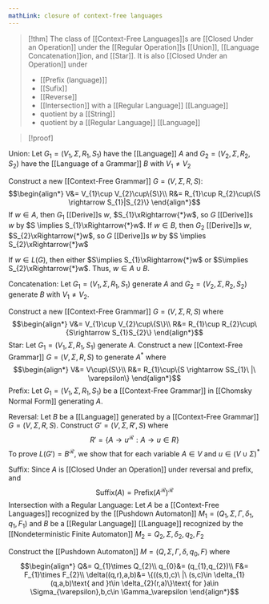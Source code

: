 ```yaml
---
mathLink: closure of context-free languages
---
```

>[!thm]
>The class of [[Context-Free Languages]]s are [[Closed Under an Operation]] under the [[Regular Operation]]s [[Union]], [[Language Concatenation]]ion, and [[Star]]. It is also [[Closed Under an Operation]] under 
>- [[Prefix (language)]]
>- [[Sufix]]
>- [[Reverse]]
>- [[Intersection]] with a [[Regular Language]] [[Language]]
>- quotient by a [[String]]
>- quotient by a [[Regular Language]] [[Language]]

>[!proof]

Union: 
Let $G_{1}=(V_{1},\Sigma,R_{1},S_{1})$ have the [[Language]] $A$ and $G_{2}=(V_{2},\Sigma,R_{2},S_{2})$ have the [[Language of a Grammar]] $B$ with $V_{1}≠V_{2}$

Construct a new [[Context-Free Grammar]] $G=(V,\Sigma,R,S)$: $$\begin{align*}
V&= V_{1}\cup V_{2}\cup\{S\}\\
R&= R_{1}\cup R_{2}\cup\{S \rightarrow S_{1}|S_{2}\}
\end{align*}$$
If $w\in A$, then $G_{1}$ [[Derive]]s $w$, $S_{1}\xRightarrow{*}w$, so $G$ [[Derive]]s $w$ by $S \implies S_{1}\xRightarrow{*}w$.
If $w\in B$, then $G_{2}$ [[Derive]]s $w$, $S_{2}\xRightarrow{*}w$, so $G$ [[Derive]]s $w$ by $S \implies S_{2}\xRightarrow{*}w$

If $w\in L(G)$, then either $S\implies S_{1}\xRightarrow{*}w$ or $S\implies S_{2}\xRightarrow{*}w$. Thus, $w\in A\cup B$.

Concatenation:
Let $G_{1}=(V_{1},\Sigma,R_{1},S_{1})$ generate $A$ and $G_{2}=(V_{2},\Sigma,R_{2},S_{2})$ generate $B$ with $V_{1}≠V_{2}$.

Construct a new [[Context-Free Grammar]] $G=(V,\Sigma,R,S)$ where $$\begin{align*}
V&= V_{1}\cup V_{2}\cup\{S\}\\
R&= R_{1}\cup R_{2}\cup\{S\rightarrow S_{1}S_{2}\}
\end{align*}$$
Star:
Let $G_{1}=(V_{1},\Sigma,R_{1},S_{1})$ generate $A$. Construct a new [[Context-Free Grammar]] $G=(V,\Sigma,R,S)$ to generate $A^*$ where $$\begin{align*}
V&= V\cup\{S\}\\
R&= R_{1}\cup\{S \rightarrow SS_{1}\ |\ \varepsilon\}
\end{align*}$$
Prefix:
Let $G_{1}=(V_{1},\Sigma,R_{1},S_{1})$ be a [[Context-Free Grammar]] in [[Chomsky Normal Form]] generating $A$. 

Reversal:
Let $B$ be a [[Language]] generated by a [[Context-Free Grammar]] $G=(V,\Sigma,R,S)$. Construct $G'=(V,\Sigma,R',S)$ where $$R'=\{A \rightarrow u^{\mathcal{R}}:A\rightarrow u\in R\}$$
To prove $L(G')=B^\mathcal{R}$, we show that for each variable $A\in V$ and $u\in (V\cup\Sigma)^{*}$

Suffix:
Since $A$ is [[Closed Under an Operation]] under reversal and prefix, and $$\text{Suffix}(A)=\text{Prefix}(A^\mathcal{R})^\mathcal{R}$$ 
Intersection with a Regular Language:
Let $A$ be a [[Context-Free Languages]] recognized by the [[Pushdown Automaton]] $M_{1}=(Q_{1},\Sigma,\Gamma,\delta_{1},q_{1},F_{1})$ and $B$ be a [[Regular Language]] [[Language]] recognized by the [[Nondeterministic Finite Automaton]] $M_{2}=Q_{2},\Sigma,\delta_{2},q_{2},F_{2}$ 

Construct the [[Pushdown Automaton]] $M=(Q,\Sigma,\Gamma,\delta,q_{0},F)$ where $$\begin{align*}
Q&= Q_{1}\times Q_{2}\\
q_{0}&= (q_{1},q_{2})\\
F&= F_{1}\times F_{2}\\
\delta((q,r),a,b)&= \{((s,t),c)\ |\ (s,c)\in \delta_{1}(q,a,b)\text{ and }t\in \delta_{2}(r,a)\}\text{ for }a\in \Sigma_{\varepsilon},b,c\in \Gamma_\varepsilon
\end{align*}$$
